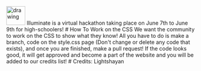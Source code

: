 <img src="[drawing.jpg](https://github.com/Code-the-Stars/illuminate/assets/64018536/dd102e2d-c739-4f80-8385-fd8d32574cb0)" alt="drawing" width="50"/>
Illuminate is a virtual hackathon taking place on June 7th to June 9th for high-schoolers!
# How To Work on the CSS
We want the community to work on the CSS to show what they know! All you have to do is make a branch, code on the style.css page (Don't change or delete any code that exists), and once you are finished, make a pull request! If the code looks good, it will get approved and become a part of the website and you will be added to our credits list!
# Credits:
Lightshayan
